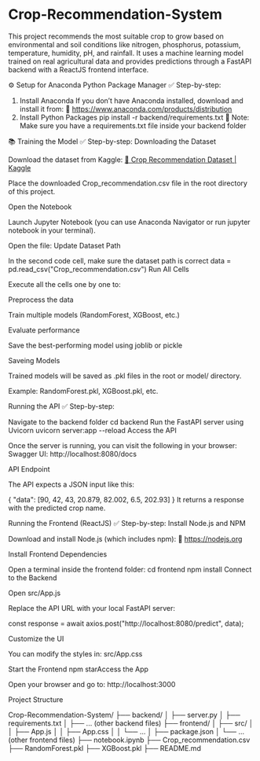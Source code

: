 # Crop-Recommendation-System
 This project recommends the most suitable crop to grow based on environmental and soil conditions like nitrogen, phosphorus, potassium, temperature, humidity, pH, and rainfall. It uses a machine learning model trained on real agricultural data and provides predictions through a FastAPI backend with a ReactJS frontend interface.

⚙️ Setup for Anaconda Python Package Manager
✅ Step-by-step:
1. Install Anaconda
If you don’t have Anaconda installed, download and install it from:
🔗 https://www.anaconda.com/products/distribution
2. Install Python Packages
 pip install -r backend/requirements.txt
📝 Note: Make sure you have a requirements.txt file inside your backend folder

📚 Training the Model
✅ Step-by-step:
Downloading the Dataset

Download the dataset from Kaggle:
[🔗 Crop Recommendation Dataset | Kaggle](https://www.kaggle.com/datasets/atharvaingle/crop-recommendation-dataset)

Place the downloaded Crop_recommendation.csv file in the root directory of this project.

Open the Notebook

Launch Jupyter Notebook (you can use Anaconda Navigator or run jupyter notebook in your terminal).

Open the file:
Update Dataset Path

In the second code cell, make sure the dataset path is correct
data = pd.read_csv("Crop_recommendation.csv")
Run All Cells

Execute all the cells one by one to:

Preprocess the data

Train multiple models (RandomForest, XGBoost, etc.)

Evaluate performance

Save the best-performing model using joblib or pickle

Saveing Models

Trained models will be saved as .pkl files in the root or model/ directory.

Example: RandomForest.pkl, XGBoost.pkl, etc.

 Running the API
✅ Step-by-step:

Navigate to the backend folder
cd backend
Run the FastAPI server using Uvicorn
uvicorn server:app --reload 
Access the API

Once the server is running, you can visit the following in your browser:
Swagger UI: http://localhost:8080/docs

API Endpoint

The API expects a JSON input like this:

{
  "data": [90, 42, 43, 20.879, 82.002, 6.5, 202.93]
}
It returns a response with the predicted crop name.

Running the Frontend (ReactJS)
✅ Step-by-step:
Install Node.js and NPM

Download and install Node.js (which includes npm):
🔗 https://nodejs.org

Install Frontend Dependencies

Open a terminal inside the frontend folder:
cd frontend
npm install
Connect to the Backend

Open src/App.js

Replace the API URL with your local FastAPI server:

const response = await axios.post("http://localhost:8080/predict", data);

Customize the UI

You can modify the styles in:
src/App.css

Start the Frontend
npm starAccess the App

Open your browser and go to:
http://localhost:3000

 Project Structure

 
Crop-Recommendation-System/
├── backend/
│   ├── server.py
│   ├── requirements.txt
│   ├── ... (other backend files)
├── frontend/
│   ├── src/
│   │   ├── App.js
│   │   ├── App.css
│   │   └── ...
│   ├── package.json
│   └── ... (other frontend files)
├── notebook.ipynb
├── Crop_recommendation.csv
├── RandomForest.pkl
├── XGBoost.pkl
├── README.md

 





